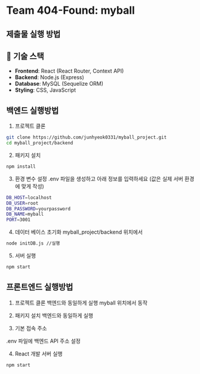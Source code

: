 # Team 404-Found: myball

## 제출물 실행 방법

## 🔧 기술 스택

- **Frontend**: React (React Router, Context API)
- **Backend**: Node.js (Express)
- **Database**: MySQL (Sequelize ORM)
- **Styling**: CSS, JavaScript







## 백엔드 실행방법

1. 프로젝트 클론

```bash
git clone https://github.com/junhyeok0331/myball_project.git
cd myball_project/backend
```

2. 패키지 설치

```bash
npm install
```

3. 환경 변수 설정
.env 파일을 생성하고 아래 정보를 입력하세요
(값은 실제 서버 환경에 맞게 작성)

```bash
DB_HOST=localhost
DB_USER=root
DB_PASSWORD=yourpassword
DB_NAME=myball
PORT=3001
```

4. 데이터 베이스 초기화
myball_project/backend 위치에서

```bash
node initDB.js //실행
```

5. 서버 실행

```bash
npm start
```

## 프론트엔드 실행방법

1. 프로젝트 클론
백엔드와 동일하게 실행
myball 위치에서 동작

2. 패키지 설치
백엔드와 동일하게 실행

3. 기본 접속 주소

.env 파일에 백엔드 API 주소 설정

4. React 개발 서버 실행

```bash
npm start
```

